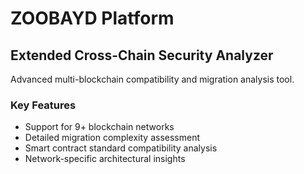 # ZOOBAYD Platform

## Extended Cross-Chain Security Analyzer
Advanced multi-blockchain compatibility and migration analysis tool.

### Key Features
- Support for 9+ blockchain networks
- Detailed migration complexity assessment
- Smart contract standard compatibility analysis
- Network-specific architectural insights